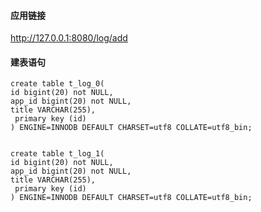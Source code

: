 #### 应用链接

http://127.0.0.1:8080/log/add


#### 建表语句

```
create table t_log_0(
id bigint(20) not NULL,
app_id bigint(20) not NULL,
title VARCHAR(255),
 primary key (id)
) ENGINE=INNODB DEFAULT CHARSET=utf8 COLLATE=utf8_bin;


create table t_log_1(
id bigint(20) not NULL,
app_id bigint(20) not NULL,
title VARCHAR(255),
 primary key (id)
) ENGINE=INNODB DEFAULT CHARSET=utf8 COLLATE=utf8_bin;

```